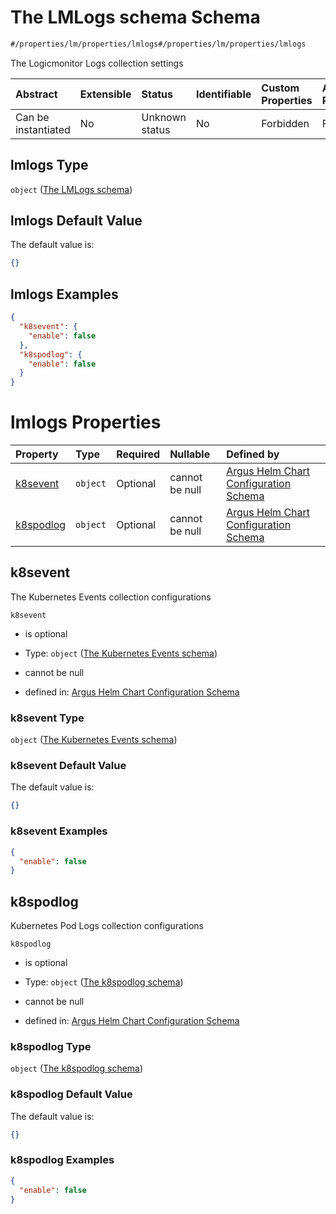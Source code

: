 # The LMLogs schema Schema

```txt
#/properties/lm/properties/lmlogs#/properties/lm/properties/lmlogs
```

The Logicmonitor Logs collection settings

| Abstract            | Extensible | Status         | Identifiable | Custom Properties | Additional Properties | Access Restrictions | Defined In                                                        |
| :------------------ | :--------- | :------------- | :----------- | :---------------- | :-------------------- | :------------------ | :---------------------------------------------------------------- |
| Can be instantiated | No         | Unknown status | No           | Forbidden         | Forbidden             | none                | [values.schema.json\*](values.schema.json "open original schema") |

## lmlogs Type

`object` ([The LMLogs schema](values-properties-the-logicmonitor-portal-configurations-properties-the-lmlogs-schema.md))

## lmlogs Default Value

The default value is:

```json
{}
```

## lmlogs Examples

```json
{
  "k8sevent": {
    "enable": false
  },
  "k8spodlog": {
    "enable": false
  }
}
```

# lmlogs Properties

| Property                | Type     | Required | Nullable       | Defined by                                                                                                                                                                                                                                                                             |
| :---------------------- | :------- | :------- | :------------- | :------------------------------------------------------------------------------------------------------------------------------------------------------------------------------------------------------------------------------------------------------------------------------------- |
| [k8sevent](#k8sevent)   | `object` | Optional | cannot be null | [Argus Helm Chart Configuration Schema](values-properties-the-logicmonitor-portal-configurations-properties-the-lmlogs-schema-properties-the-kubernetes-events-schema.md "#/properties/lm/properties/lmlogs/properties/k8sevent#/properties/lm/properties/lmlogs/properties/k8sevent") |
| [k8spodlog](#k8spodlog) | `object` | Optional | cannot be null | [Argus Helm Chart Configuration Schema](values-properties-the-logicmonitor-portal-configurations-properties-the-lmlogs-schema-properties-the-k8spodlog-schema.md "#/properties/lm/properties/lmlogs/properties/k8spodlog#/properties/lm/properties/lmlogs/properties/k8spodlog")       |

## k8sevent

The Kubernetes Events collection configurations

`k8sevent`

*   is optional

*   Type: `object` ([The Kubernetes Events schema](values-properties-the-logicmonitor-portal-configurations-properties-the-lmlogs-schema-properties-the-kubernetes-events-schema.md))

*   cannot be null

*   defined in: [Argus Helm Chart Configuration Schema](values-properties-the-logicmonitor-portal-configurations-properties-the-lmlogs-schema-properties-the-kubernetes-events-schema.md "#/properties/lm/properties/lmlogs/properties/k8sevent#/properties/lm/properties/lmlogs/properties/k8sevent")

### k8sevent Type

`object` ([The Kubernetes Events schema](values-properties-the-logicmonitor-portal-configurations-properties-the-lmlogs-schema-properties-the-kubernetes-events-schema.md))

### k8sevent Default Value

The default value is:

```json
{}
```

### k8sevent Examples

```json
{
  "enable": false
}
```

## k8spodlog

Kubernetes Pod Logs collection configurations

`k8spodlog`

*   is optional

*   Type: `object` ([The k8spodlog schema](values-properties-the-logicmonitor-portal-configurations-properties-the-lmlogs-schema-properties-the-k8spodlog-schema.md))

*   cannot be null

*   defined in: [Argus Helm Chart Configuration Schema](values-properties-the-logicmonitor-portal-configurations-properties-the-lmlogs-schema-properties-the-k8spodlog-schema.md "#/properties/lm/properties/lmlogs/properties/k8spodlog#/properties/lm/properties/lmlogs/properties/k8spodlog")

### k8spodlog Type

`object` ([The k8spodlog schema](values-properties-the-logicmonitor-portal-configurations-properties-the-lmlogs-schema-properties-the-k8spodlog-schema.md))

### k8spodlog Default Value

The default value is:

```json
{}
```

### k8spodlog Examples

```json
{
  "enable": false
}
```
